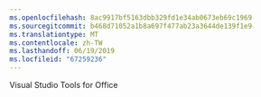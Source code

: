 ```yaml
---
ms.openlocfilehash: 8ac9917bf5163dbb329fd1e34ab0673eb69c1969
ms.sourcegitcommit: b468d71052a1b8a697f477ab23a3644de139f1e9
ms.translationtype: MT
ms.contentlocale: zh-TW
ms.lasthandoff: 06/19/2019
ms.locfileid: "67259236"
---
```

Visual Studio Tools for Office